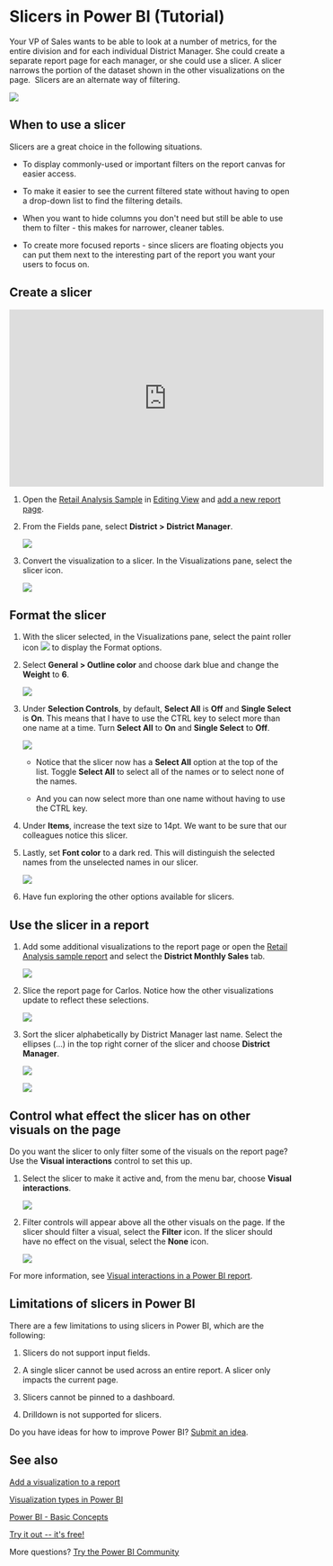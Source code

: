 ﻿<properties
   pageTitle="Slicers in Power BI (Tutorial)"
   description="Tutorial: Slicers in Power BI"
   services="powerbi"
   documentationCenter=""
   authors="mihart"
   manager="erikre"
   backup=""
   editor=""
   tags=""
   featuredVideoId="zHUjz_0iZf0"
   qualityFocus="monitoring"
   qualityDate=""/>

<tags
   ms.service="powerbi"
   ms.devlang="NA"
   ms.topic="article"
   ms.tgt_pltfrm="NA"
   ms.workload="powerbi"
   ms.date="01/31/2017"
   ms.author="mihart"/>

# Slicers in Power BI (Tutorial)

Your VP of Sales wants to be able to look at a number of metrics, for the entire division and for each individual District Manager. She could create a separate report page for each manager, or she could use a slicer. A slicer narrows the portion of the dataset shown in the other visualizations on the page.  Slicers are an alternate way of filtering.

![](media/powerbi-service-tutorial-slicers/slicer2.gif)

## When to use a slicer

Slicers are a great choice in the following situations.

- To display commonly-used or important filters on the report canvas for easier access.

- To make it easier to see the current filtered state without having to open a drop-down list to find the filtering details.

- When you want to hide columns you don't need but still be able to use them to filter - this makes for narrower, cleaner tables.

- To create more focused reports - since slicers are floating objects you can put them next to the interesting part of the report you want your users to focus on.

## Create a slicer

<iframe width="560" height="315" src="https://www.youtube.com/embed/zHUjz_0iZf0" frameborder="0" allowfullscreen></iframe>

1. Open the [Retail Analysis Sample](powerbi-sample-retail-analysis-take-a-tour.md) in [Editing View](powerbi-service-interact-with-a-report-in-editing-view.md) and [add a new report page](powerbi-service-add-a-page-to-a-report.md).

2. From the Fields pane, select **District > District Manager**.

    ![](media/powerbi-service-tutorial-slicers/PBI_Slicer_chartFirst.png)

3. Convert the visualization to a slicer. In the Visualizations pane, select the slicer icon.

    ![](media/powerbi-service-tutorial-slicers/PBI_Slicer_select.png)

## Format the slicer

1. With the slicer selected, in the Visualizations pane, select the paint roller icon ![](media/powerbi-service-tutorial-slicers/power-bi-paintroller.png) to display the Format options.

2. Select **General > Outline color** and choose dark blue and change the **Weight** to **6**.

    ![](media/powerbi-service-tutorial-slicers/PBI_slicer_outline2.png)

3. Under **Selection Controls**, by default, **Select All** is **Off** and **Single Select** is **On**. This means that I have to use the CTRL key to select more than one name at a time. Turn **Select All** to **On** and **Single Select** to **Off**.

    ![](media/powerbi-service-tutorial-slicers/PBI_slicer_selectionControls2.png)

   - Notice that the slicer now has a **Select All** option at the top of the list. Toggle **Select All** to select all of the names or to select none of the names.

   - And you can now select more than one name without having to use the CTRL key.

4. Under **Items**, increase the text size to 14pt.  We want to be sure that our colleagues notice this slicer.

5. Lastly, set **Font color** to a dark red.  This will distinguish the selected names from the unselected names in our slicer.

    ![](media/powerbi-service-tutorial-slicers/PBI_slicer_font2.png)

6. Have fun exploring the other options available for slicers.

## Use the slicer in a report

1. Add some additional visualizations to the report page or open the [Retail Analysis sample report](powerbi-sample-retail-analysis-take-a-tour.md) and select the **District Monthly Sales** tab.

    ![](media/powerbi-service-tutorial-slicers/power-bi-retail-sample.png)

2. Slice the report page for Carlos. Notice how the other visualizations update to reflect these selections.

    ![](media/powerbi-service-tutorial-slicers/slicer2.gif)

3. Sort the slicer alphabetically by District Manager last name.  Select the ellipses (...) in the top right corner of the slicer and choose **District Manager**.

    ![](media/powerbi-service-tutorial-slicers/PBI_slicer_sort2.png)

    ![](media/powerbi-service-tutorial-slicers/PBI_slicer_sorted.png)

## Control what effect the slicer has on other visuals on the page

Do you want the slicer to only filter some of the visuals on the report page?  Use the **Visual interactions** control to set this up.

1. Select the slicer to make it active and, from the menu bar, choose **Visual interactions**.

    ![](media/powerbi-service-tutorial-slicers/pbi-slicer-interactions.png)

2. Filter controls will appear above all the other visuals on the page. If the slicer should filter a visual, select the **Filter** icon.  If the slicer should have no effect on the visual, select the **None** icon.

    ![](media/powerbi-service-tutorial-slicers/filter-controls.png)

For more information, see [Visual interactions in a Power BI report](documentation/powerbi-service-visual-interactions.md).

## Limitations of slicers in Power BI

There are a few limitations to using slicers in Power BI, which are the following:

1. Slicers do not support input fields.

2. A single slicer cannot be used across an entire report. A slicer only impacts the current page.

3. Slicers cannot be pinned to a dashboard.

4. Drilldown is not supported for slicers.

Do you have ideas for how to improve Power BI? [Submit an idea](https://ideas.powerbi.com/forums/265200-power-bi-ideas).

## See also

 [Add a visualization to a report](powerbi-service-add-visualizations-to-a-report-i.md)

 [Visualization types in Power BI](powerbi-service-visualization-types-for-reports-and-q-and-a.md)

 [Power BI - Basic Concepts](powerbi-service-basic-concepts.md)

[Try it out -- it's free!](https://powerbi.com/)

More questions? [Try the Power BI Community](http://community.powerbi.com/)
